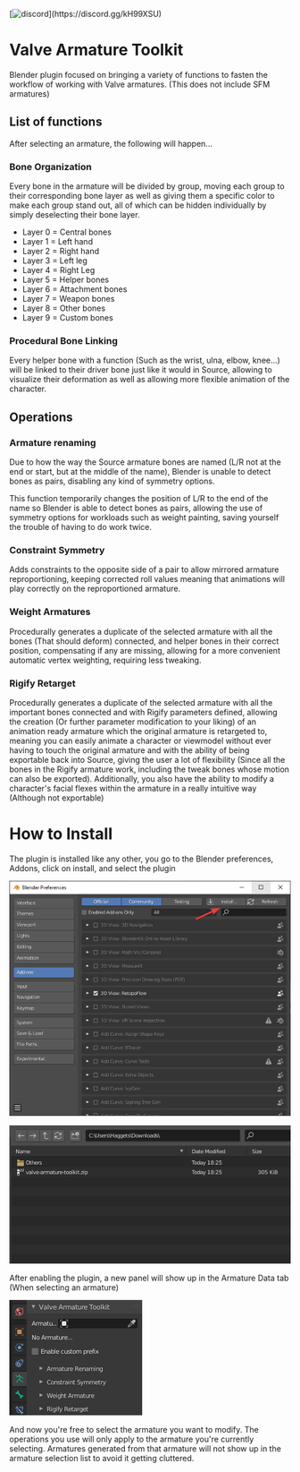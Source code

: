 [![discord](https://img.shields.io/discord/693987167210438656.svg?style=flat&label=Discord&logo=discord&color=7289DA&json?)](https://discord.gg/kH99XSU)

# Valve Armature Toolkit
Blender plugin focused on bringing a variety of functions to fasten the workflow of working with Valve armatures. (This does not include SFM armatures)

## List of functions

After selecting an armature, the following will happen...

### Bone Organization
Every bone in the armature will be divided by group, moving each group to their corresponding bone layer as well as giving them a specific color to make each group stand out, all of which can be hidden individually by simply deselecting their bone layer.

* Layer 0 = Central bones
* Layer 1 = Left hand
* Layer 2 = Right hand
* Layer 3 = Left leg
* Layer 4 = Right Leg
* Layer 5 = Helper bones
* Layer 6 = Attachment bones
* Layer 7 = Weapon bones
* Layer 8 = Other bones
* Layer 9 = Custom bones

### Procedural Bone Linking
Every helper bone with a function (Such as the wrist, ulna, elbow, knee...) will be linked to their driver bone just like it would in Source, allowing to visualize their deformation as well as allowing more flexible animation of the character.

## Operations

### Armature renaming
Due to how the way the Source armature bones are named (L/R not at the end or start, but at the middle of the name), Blender is unable to detect bones as pairs, disabling any kind of symmetry options.

This function temporarily changes the position of L/R to the end of the name so Blender is able to detect bones as pairs, allowing the use of symmetry options for workloads such as weight painting, saving yourself the trouble of having to do work twice.

### Constraint Symmetry
Adds constraints to the opposite side of a pair to allow mirrored armature reproportioning, keeping corrected roll values meaning that animations will play correctly on the reproportioned armature.

### Weight Armatures
Procedurally generates a duplicate of the selected armature with all the bones (That should deform) connected, and helper bones in their correct position, compensating if any are missing, allowing for a more convenient automatic vertex weighting, requiring less tweaking.

### Rigify Retarget
Procedurally generates a duplicate of the selected armature with all the important bones connected and with Rigify parameters defined, allowing the creation (Or further parameter modification to your liking) of an animation ready armature which the original armature is retargeted to, meaning you can easily animate a character or viewmodel without ever having to touch the original armature and with the ability of being exportable back into Source, giving the user a lot of flexibility (Since all the bones in the Rigify armature work, including the tweak bones whose motion can also be exported). Additionally, you also have the ability to modify a character's facial flexes within the armature in a really intuitive way (Although not exportable)

# How to Install

The plugin is installed like any other, you go to the Blender preferences, Addons, click on install, and select the plugin

![Addons page](/img/Install1.png)

![Plugin in Downloads folder](/img/Install2.png)

After enabling the plugin, a new panel will show up in the Armature Data tab (When selecting an armature)

![Plugin in Downloads folder](/img/PluginPanel.png)

And now you're free to select the armature you want to modify. The operations you use will only apply to the armature you're currently selecting. Armatures generated from that armature will not show up in the armature selection list to avoid it getting cluttered.